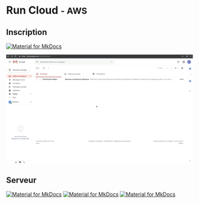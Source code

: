 # Run Cloud <small>- AWS</small>

## Inscription

[![Material for MkDocs](assets/images/aws/run-cloud/en/1.gif)](assets/images/aws/run-cloud/en/1.gif)

[![Material for MkDocs](assets/images/aws/run-cloud/en/2.gif)](assets/images/aws/run-cloud/en/2.gif)

## Serveur
[![Material for MkDocs](assets/images/aws/run-cloud/en/3.gif)](assets/images/aws/run-cloud/en/3.gif)
[![Material for MkDocs](assets/images/aws/run-cloud/en/4.gif)](assets/images/aws/run-cloud/en/4.gif)
[![Material for MkDocs](assets/images/aws/run-cloud/en/5.gif)](assets/images/aws/run-cloud/en/5.gif)
